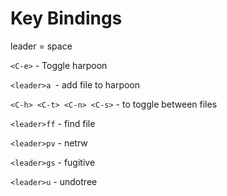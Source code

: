 # Key Bindings
leader = space


```<C-e>``` - Toggle harpoon 

```<leader>a ```- add file to harpoon

```<C-h> <C-t> <C-n> <C-s>``` - to toggle between files

```<leader>ff``` - find file

```<leader>pv``` - netrw

```<leader>gs``` - fugitive

```<leader>u``` - undotree
